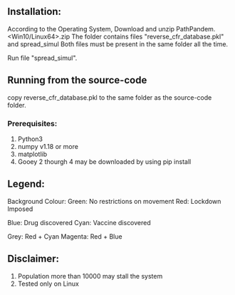 ## Installation:

According to the Operating System,
Download and unzip PathPandem.<Win10/Linux64>.zip
The folder contains files "reverse_cfr_database.pkl" and spread_simul
Both files must be present in the same folder all the time.

Run file "spread_simul".

## Running from the source-code
copy reverse_cfr_database.pkl to the same folder as the source-code folder.

### Prerequisites:
1. Python3
2. numpy v1.18 or more
3. matplotlib
4. Gooey
2 thourgh 4 may be downloaded by using pip install <module>

## Legend:
Background Colour:
Green: No restrictions on movement
Red: Lockdown Imposed

Blue: Drug discovered
Cyan: Vaccine discovered

Grey: Red + Cyan
Magenta: Red + Blue

## Disclaimer:
1. Population more than 10000 may stall the system
2. Tested only on Linux
